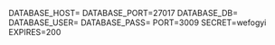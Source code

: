 DATABASE_HOST=
DATABASE_PORT=27017
DATABASE_DB=
DATABASE_USER=
DATABASE_PASS=
PORT=3009
SECRET=wefogyi
EXPIRES=200